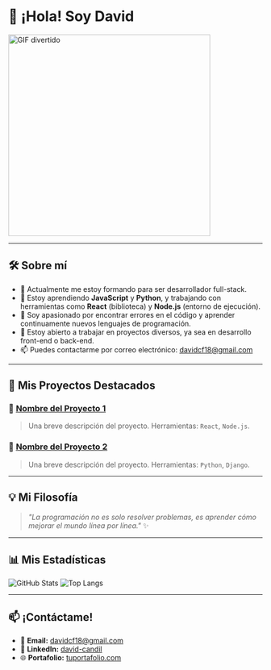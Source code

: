 # 👋 ¡Hola! Soy David

<img src="https://media.tenor.com/GfSX-u7VGM4AAAAC/coding.gif" alt="GIF divertido" width="400"/>

---

## 🛠 Sobre mí

- 🔭 Actualmente me estoy formando para ser desarrollador full-stack.
- 🌱 Estoy aprendiendo **JavaScript** y **Python**, y trabajando con herramientas como **React** (biblioteca) y **Node.js** (entorno de ejecución).
- 👀 Soy apasionado por encontrar errores en el código y aprender continuamente nuevos lenguajes de programación.
- 💼 Estoy abierto a trabajar en proyectos diversos, ya sea en desarrollo front-end o back-end.
- 📫 Puedes contactarme por correo electrónico: [davidcf18@gmail.com](mailto:davidcf18@gmail.com)

---

## 🚀 Mis Proyectos Destacados

### 🌟 [Nombre del Proyecto 1](#)
> Una breve descripción del proyecto.
> Herramientas: `React`, `Node.js`.

### 🌟 [Nombre del Proyecto 2](#)
> Una breve descripción del proyecto.
> Herramientas: `Python`, `Django`.

---

## 💡 Mi Filosofía
> _"La programación no es solo resolver problemas, es aprender cómo mejorar el mundo línea por línea."_ ✨

---

## 📊 Mis Estadísticas

![GitHub Stats](https://github-readme-stats.vercel.app/api?username=tuusuario&show_icons=true&theme=radical)
![Top Langs](https://github-readme-stats.vercel.app/api/top-langs/?username=tuusuario&layout=compact&theme=radical)

---

## 📫 ¡Contáctame!

- 💌 **Email:** [davidcf18@gmail.com](mailto:davidcf18@gmail.com)
- 💼 **LinkedIn:** [david-candil]([[https://linkedin.com/in/david-candil])
- 🌐 **Portafolio:** [tuportafolio.com](https://tuportafolio.com)

